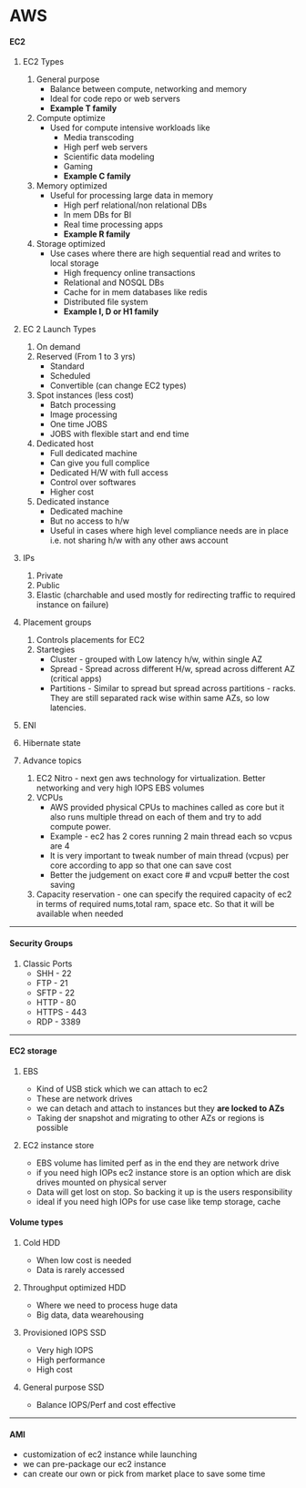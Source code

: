 # AWS

#### EC2

1. EC2 Types
   1. General purpose
       - Balance between compute, networking and memory
       - Ideal for code repo or web servers
       - **Example T family**
   2. Compute optimize
       - Used for compute intensive workloads like
         - Media transcoding
         - High perf web servers
         - Scientific data modeling 
         - Gaming 
         - **Example C family**
   3. Memory optimized
       - Useful for processing large data in memory
         - High perf relational/non relational DBs
         - In mem DBs for BI
         - Real time processing apps
         - **Example R family**
   4. Storage optimized
       - Use cases where there are high sequential read and writes to local storage
         - High frequency online transactions
         - Relational and NOSQL DBs
         - Cache for in mem databases like redis
         - Distributed file system
         - **Example I, D or H1 family**

2. EC 2 Launch Types
   1. On demand
   2. Reserved (From 1 to 3 yrs)
       - Standard
       - Scheduled
       - Convertible (can change EC2 types)
   3. Spot instances  (less cost)
       - Batch processing
       - Image processing
       - One time JOBS 
       - JOBS with flexible start and end time
   4. Dedicated host
       - Full dedicated machine
       - Can give you full complice
       - Dedicated H/W with full access
       - Control over softwares
       - Higher cost
   5. Dedicated instance
       - Dedicated machine
       - But no access to h/w
       - Useful in cases where high level compliance needs are in place i.e. not sharing h/w with any other aws account

3. IPs
   1. Private
   2. Public
   3. Elastic (charchable and used mostly for redirecting traffic to required instance on failure)

4. Placement groups
   1. Controls placements for EC2
   2. Startegies
       - Cluster - grouped with Low latency h/w, within single AZ
       - Spread - Spread across different H/w, spread across different AZ (critical apps)
       - Partitions - Similar to spread but spread across partitions - racks. They are still separated rack wise within same AZs, so low latencies.
5. ENI

6. Hibernate state

7. Advance topics
   1. EC2 Nitro - next gen aws technology for virtualization. Better networking and very high IOPS EBS volumes
   2. VCPUs 
         - AWS provided physical CPUs to machines called as core but it also runs multiple thread on each of them and try to add compute power. 
         - Example - ec2 has 2 cores running 2 main thread each so vcpus are 4
         - It is very important to tweak number of main thread (vcpus) per core according to app so that one can save cost
         - Better the judgement on exact core # and vcpu# better the cost saving
   3. Capacity reservation - one can specify the required capacity of ec2 in terms of required nums,total ram, space etc. So that it will be available when needed

---

#### Security Groups
1. Classic Ports
    - SHH - 22
    - FTP - 21
    - SFTP - 22
    - HTTP - 80
    - HTTPS - 443
    - RDP - 3389

---

#### EC2 storage
1. EBS
   - Kind of USB stick which we can attach to ec2
   - These are network drives
   - we can detach and attach to instances but they **are locked to AZs**
   - Taking der snapshot and migrating to other AZs or regions is possible

2. EC2 instance store
    - EBS volume has limited perf as in the end they are network drive
    - if you need high IOPs ec2 instance store is an option which are disk drives mounted on physical server
    - Data will get lost on stop. So backing it up is the users responsibility
    - ideal if you need high IOPs for use case like temp storage, cache

#### Volume types
1. Cold HDD
   - When low cost is needed
   - Data is rarely accessed

2. Throughput optimized HDD
   - Where we need to process huge data
   - Big data, data wearehousing

3. Provisioned IOPS SSD
   - Very high IOPS
   - High performance 
   - High cost

4. General purpose SSD
   - Balance IOPS/Perf and cost effective

---

#### AMI 
   - customization of ec2 instance while launching
   - we can pre-package our ec2 instance
   - can create our own or pick from market place to save some time

